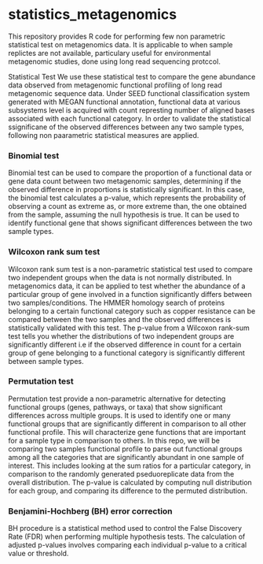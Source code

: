 <h1> statistics_metagenomics </h1>

This repository provides R code for performing few non parametric statistical test on metagenomics data. It is applicable to when sample replictes are not available, particulary useful for environmental metagenomic studies, done using long read sequencing protccol.

Statistical Test
We use these statistical test to compare the gene abundance data observed from metagenomic functional profiling of long read metagenomic sequence data. Under SEED functional classification system generated with MEGAN functional annotation, functional data at various subsystems level is acquired with count represting number of aligned bases associated with each functional category. In order to validate the statistical ssignificane of the observed differences between any two sample types, following non paarametric statistical measures are applied.

<h3> Binomial test </h3>
Binomial test can be used to compare the proportion of a functional data or gene data count between two  metagenomic samples, determining if the observed difference in proportions is statistically significant. In this case, the binomial test calculates a p-value, which represents the probability of observing a count as extreme as, or more extreme than, the one obtained from the sample, assuming the null hypothesis is true.
It can be used to identify functional gene that shows significant differences between the two sample types.

 <h3> Wilcoxon rank sum test </h3>
Wilcoxon rank sum test is a non-parametric statistical test used to compare two independent groups when the data is not normally distributed. In metagenomics data, it can be applied to test whether the abundance of a particular group of gene involved in a function significantly differs between two samples/conditions. The HMMER homology search of proteins belonging to a certain functional category such as copper resistance can be compared between the two samples and the observed differences is statistically validated with this test.
The p-value from a Wilcoxon rank-sum test tells you whether the distributions of two independent groups are significantly different i.e if the observed difference in count for a certain group of gene belonging to a functional category is significantly different between sample types.

 <h3> Permutation test </h3>
Permutation test provide a non-parametric alternative for detecting functional groups (genes, pathways, or taxa) that show significant differences across multiple groups. 
It is used to identify one or many functional groups that are significantly different in comparison to all other functional profile. This will characterize gene functions that are important for a sample type in comparison to others.
In this repo, we will be comparing two samples functional profile to parse out functional groups among all the categories that are significantly abundant in one sample of interest. This includes looking at the sum ratios for a particular category, in comparison to the randomly generated pseduoreplicate data from the overall distribution. The p-value is calculated by computing null distribution for each group, and comparing its difference to the permuted distribution.

 <h3> Benjamini-Hochberg (BH) error correction </h3> 
BH procedure is a statistical method used to control the False Discovery Rate (FDR) when performing multiple hypothesis tests. The calculation of adjusted p-values involves comparing each individual p-value to a critical value or threshold.  
